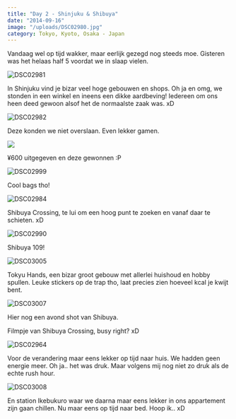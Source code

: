 ```yaml
---
title: "Day 2 - Shinjuku & Shibuya"
date: "2014-09-16"
image: "/uploads/DSC02980.jpg"
category: Tokyo, Kyoto, Osaka - Japan
---
```


Vandaag wel op tijd wakker, maar eerlijk gezegd nog steeds moe. Gisteren was het helaas half 5 voordat we in slaap vielen.

![DSC02981](/uploads/DSC02981-575x1024.jpg)

In Shinjuku vind je bizar veel hoge gebouwen en shops. Oh ja en omg, we stonden in een winkel en ineens een dikke aardbeving! Iedereen om ons heen deed gewoon alsof het de normaalste zaak was. xD

![DSC02982](/uploads/DSC02982-1024x575.jpg)

Deze konden we niet overslaan. Even lekker gamen.

![](/uploads/DSC030131-1024x575.jpg)

¥600 uitgegeven en deze gewonnen :P

![DSC02999](/uploads/DSC02999-1024x575.jpg)

Cool bags tho!

![DSC02984](/uploads/DSC02984-1024x575.jpg)

Shibuya Crossing, te lui om een hoog punt te zoeken en vanaf daar te schieten. xD

![DSC02990](/uploads/DSC02990-1024x575.jpg)

Shibuya 109!

![DSC03005](/uploads/DSC03005-575x1024.jpg)

Tokyu Hands, een bizar groot gebouw met allerlei huishoud en hobby spullen. Leuke stickers op de trap tho, laat precies zien hoeveel kcal je kwijt bent.

![DSC03007](/uploads/DSC03007-1024x575.jpg)

Hier nog een avond shot van Shibuya.

<!-- <iframe src="//www.youtube.com/embed/pN3vy8Ne_PU?rel=0" frameborder="0" allowfullscreen></iframe> -->

Filmpje van Shibuya Crossing, busy right? xD

![DSC02964](/uploads/DSC02964-1024x575.jpg)

Voor de verandering maar eens lekker op tijd naar huis. We hadden geen energie meer. Oh ja.. het was druk. Maar volgens mij nog niet zo druk als de echte rush hour.

![DSC03008](/uploads/DSC03008-1024x575.jpg)

En station Ikebukuro waar we daarna maar eens lekker in ons appartement zijn gaan chillen. Nu maar eens op tijd naar bed. Hoop ik.. xD
